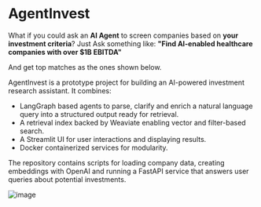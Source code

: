 # AgentInvest
What if you could ask an **AI Agent** to screen companies based on **your investment criteria**? Just Ask something like: **"Find AI-enabled healthcare companies with over $1B EBITDA"**

And get top matches as the ones shown below.

AgentInvest is a prototype project for building an AI-powered investment research assistant. 
It combines: 
- LangGraph based agents to parse, clarify and enrich a natural language query into a structured output ready for retrieval. 
- A retrieval index backed by Weaviate enabling vector and filter-based search.
- A Streamlit UI for user interactions and displaying results.
- Docker containerized services for modularity.

The repository contains scripts for loading company data, creating embeddings with OpenAI and running a FastAPI service that answers user queries about potential investments.

![image](https://github.com/user-attachments/assets/d0fdb430-fdec-44d2-a80a-343665bd83e6)
